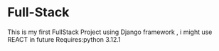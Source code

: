 # Full-Stack
This is my first FullStack Project using Django framework , i might use REACT in future
Requires:python 3.12.1
